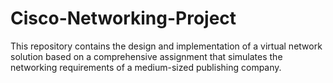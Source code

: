 # Cisco-Networking-Project
This repository contains the design and implementation of a virtual network solution based on a comprehensive assignment that simulates the networking requirements of a medium-sized publishing company.
